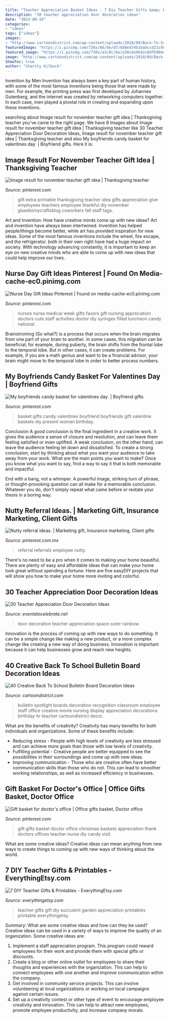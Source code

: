 ```yaml
---
title: "Teacher Appreciation Basket Ideas : 7 Diy Teacher Gifts &amp; Printables"
description: "30 teacher appreciation door decoration ideas"
date: "2023-09-19"
categories:
- "ideas"
tags: ["ideas"]
images:
- "http://www.cartoondistrict.com/wp-content/uploads/2018/09/Back-To-School-Bulletin-Board-Decoration-Ideas3.jpg"
featuredImage: "https://i.pinimg.com/736x/8d/8e/d7/8d8ed74b1dabccd21c989a2d34a64b29--nurse-gifts-teacher-gifts.jpg"
featured_image: "https://i.pinimg.com/736x/a3/0c/be/a30cbe9b42c8dfb904d8403ea7b7462a--nurse-gifts-nursing-day-gifts.jpg"
image: "http://www.cartoondistrict.com/wp-content/uploads/2018/09/Back-To-School-Bulletin-Board-Decoration-Ideas3.jpg"
ShowToc: true
author: "Charity Kilback"
---
```



Invention by Men
Invention has always been a key part of human history, with some of the most famous inventions being those that were made by men. For example, the printing press was first developed by Johannes Gutenberg, and the internet was created by networking computers together. In each case, men played a pivotal role in creating and expanding upon these inventions.

	

		
searching about Image result for november teacher gift idea | Thanksgiving teacher you've came to the right page. We have 8 Images about Image result for november teacher gift idea | Thanksgiving teacher like 30 Teacher Appreciation Door Decoration Ideas, Image result for november teacher gift idea | Thanksgiving teacher and also My boyfriends candy basket for valentines day ️ | Boyfriend gifts. Here it is:
		
    
## Image Result For November Teacher Gift Idea | Thanksgiving Teacher

<img loading=lazy src="https://i.pinimg.com/736x/c8/4c/1b/c84c1bbfd8dd3cc89a6ef86832258955.jpg" onerror="this.onerror=null;this.src='https://tse2.mm.bing.net/th?id=OIP.pAS9HIiSHVWXYyok-5maSgHaLH&amp;pid=15.1';" alt="Image result for november teacher gift idea | Thanksgiving teacher">

_Source: pinterest.com_

>gift extra printable thanksgiving teacher idea gifts appreciation give employees teachers employee thankful diy november gluedtomycraftsblog coworkers fall staff tags. 

	

Art and Invention: How have creative minds come up with new ideas?
Art and invention have always been intertwined. Invention has helped people/things become better, while art has provided inspiration for new ideas. Some of the most famous inventions include the wheel, fire escape, and the refrigerator. both in their own right have had a huge impact on society. With technology advancing constantly, it is important to keep an eye on new creative minds who are able to come up with new ideas that could help improve our lives.

    
## Nurse Day Gift Ideas Pinterest | Found On Media-cache-ec0.pinimg.com

<img loading=lazy src="https://i.pinimg.com/736x/a3/0c/be/a30cbe9b42c8dfb904d8403ea7b7462a--nurse-gifts-nursing-day-gifts.jpg" onerror="this.onerror=null;this.src='https://tse3.mm.bing.net/th?id=OIP.0qiEZF2ig7tZeaesoLI8sgHaJ3&amp;pid=15.1';" alt="Nurse Day Gift Ideas Pinterest | Found on media-cache-ec0.pinimg.com">

_Source: pinterest.com_

>nurses nurse medical week gifts favors gift nursing appreciation doctors cute staff activities doctor diy syringes filled luncheon candy national. 

	

Brainstroming (So what?) is a process that occurs when the brain migrates from one part of your brain to another. In some cases, this migration can be beneficial; for example, during puberty, the brain shifts from the frontal lobe to the temporal lobe. But in other cases, it can create problems. For example, if you are a math genius and want to be a financial advisor, your brain might move to the temporal lobe in order to better process numbers.

    
## My Boyfriends Candy Basket For Valentines Day ️ | Boyfriend Gifts

<img loading=lazy src="https://i.pinimg.com/736x/85/9d/3d/859d3d55dc344e5c07784a7e63fcda76--boyfriend-gifts-my-boyfriend.jpg" onerror="this.onerror=null;this.src='https://tse4.mm.bing.net/th?id=OIP.mLa2H71O1iaeQFY7iUw8ggHaJ3&amp;pid=15.1';" alt="My boyfriends candy basket for valentines day ️ | Boyfriend gifts">

_Source: pinterest.com_

>basket gifts candy valentines boyfriend boyfriends gift valentine baskets diy present woman birthday. 

	

Conclusion
A good conclusion is the final ingredient in a creative work. It gives the audience a sense of closure and resolution, and can leave them feeling satisfied or even uplifted. A weak conclusion, on the other hand, can leave the audience feeling let down and dissatisfied.
To create a strong conclusion, start by thinking about what you want your audience to take away from your work. What are the main points you want to make? Once you know what you want to say, find a way to say it that is both memorable and impactful.

End with a bang, not a whimper. A powerful image, striking turn of phrase, or thought-provoking question can all make for a memorable conclusion. Whatever you do, don't simply repeat what came before or restate your thesis in a boring way.

    
## Nutty Referral Ideas. | Marketing Gift, Insurance Marketing, Client Gifts

<img loading=lazy src="https://i.pinimg.com/736x/4a/84/d7/4a84d7af3cb158edebcbf82fe67e07d9--marketing-ideas-real-estate.jpg" onerror="this.onerror=null;this.src='https://tse2.mm.bing.net/th?id=OIP.q4AdsOZZVEb-KzGZo-7SwwHaJ3&amp;pid=15.1';" alt="Nutty referral ideas. | Marketing gift, Insurance marketing, Client gifts">

_Source: pinterest.com.mx_

>referral referrals employee nutty. 

	

There's no need to be a pro when it comes to making your home beautiful. There are plenty of easy and affordable ideas that can make your home look great without spending a fortune. Here are five easyDIY projects that will show you how to make your home more inviting and colorful.

    
## 30 Teacher Appreciation Door Decoration Ideas

<img loading=lazy src="https://eventstocelebrate.net/wp-content/uploads/2018/04/Teacher-Appreciation-Door-Decoration-Ideas-3.jpg" onerror="this.onerror=null;this.src='https://tse2.mm.bing.net/th?id=OIP.wtTXS3Vy1rws5jV4AJccdAHaPj&amp;pid=15.1';" alt="30 Teacher Appreciation Door Decoration Ideas">

_Source: eventstocelebrate.net_

>door decoration teacher appreciation space outer rainbow. 

	

Innovation is the process of coming up with new ways to do something. It can be a simple change like making a new product, or a more complex change like creating a new way of doing business. Innovation is important because it can help businesses grow and reach new heights.

    
## 40 Creative Back To School Bulletin Board Decoration Ideas

<img loading=lazy src="http://www.cartoondistrict.com/wp-content/uploads/2018/09/Back-To-School-Bulletin-Board-Decoration-Ideas3.jpg" onerror="this.onerror=null;this.src='https://tse2.mm.bing.net/th?id=OIP.rotLiMiXf5gVE69Tksi-OwHaJ4&amp;pid=15.1';" alt="40 Creative Back To School Bulletin Board Decoration Ideas">

_Source: cartoondistrict.com_

>bulletin spotlight boards decoration recognition classroom employee staff office creative movie nursing display appreciation decorations birthday hr teacher cartoondistrict decor. 

	

What are the benefits of creativity?
Creativity has many benefits for both individuals and organizations. Some of these benefits include: 
- Reducing stress - People with high levels of creativity are less stressed and can achieve more goals than those with low levels of creativity. 
- Fulfilling potential - Creative people are better equipped to see the possibilities in their surroundings and come up with new ideas. 
- Improving communication - Those who are creative often have better communication skills than those who do not. This can lead to smoother working relationships, as well as increased efficiency in businesses.

    
## Gift Basket For Doctor&#039;s Office | Office Gifts Basket, Doctor Office

<img loading=lazy src="https://i.pinimg.com/736x/8d/8e/d7/8d8ed74b1dabccd21c989a2d34a64b29--nurse-gifts-teacher-gifts.jpg" onerror="this.onerror=null;this.src='https://tse3.mm.bing.net/th?id=OIP.cxP-HehwbeXRfXg0EH92jAHaJ4&amp;pid=15.1';" alt="Gift basket for doctor&#039;s office | Office gifts basket, Doctor office">

_Source: pinterest.com_

>gift gifts basket doctor office christmas baskets appreciation thank doctors offices teacher nurse diy candy visit. 

	

What are some creative ideas?
Creative ideas can mean anything from new ways to create things to coming up with new ways of thinking about the world.

    
## 7 DIY Teacher Gifts &amp; Printables - EverythingEtsy.com

<img loading=lazy src="https://www.everythingetsy.com/wp-content/uploads/2015/05/Succulent-Garden-Teacher-Gift.png" onerror="this.onerror=null;this.src='https://tse3.mm.bing.net/th?id=OIP.gUQYLuhxIvse4KsX-72G5gHaLM&amp;pid=15.1';" alt="7 DIY Teacher Gifts &amp; Printables - EverythingEtsy.com">

_Source: everythingetsy.com_

>teacher gifts gift diy succulent garden appreciation printables printable everythingetsy. 

	

Summary: What are some creative ideas and how can they be used?
Creative ideas can be used in a variety of ways to improve the quality of an organization. Some creative ideas are:
1. Implement a staff appreciation program. This program could reward employees for their work and provide them with special gifts or discounts.
2. Create a blog or other online outlet for employees to share their thoughts and experiences with the organization. This can help to connect employees with one another and improve communication within the company.
3. Get involved in community service projects. This can involve volunteering at local organizations or working on local campaigns against certain issues.
4. Set up a creativity contest or other type of event to encourage employee creativity and innovation. This can help to attract new employees, promote employee productivity, and increase company morale.

